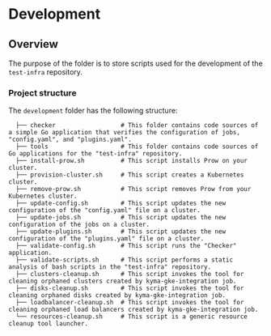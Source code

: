 # Development

## Overview

The purpose of the folder is to store scripts used for the development of the `test-infra` repository.

### Project structure

The `development` folder has the following structure:

<!-- Update the project structure each time you modify it. -->

```
  ├── checker                  # This folder contains code sources of a simple Go application that verifies the configuration of jobs, "config.yaml", and "plugins.yaml".
  ├── tools                    # This folder contains code sources of Go applications for the "test-infra" repository.
  ├── install-prow.sh          # This script installs Prow on your cluster.
  ├── provision-cluster.sh     # This script creates a Kubernetes cluster.
  ├── remove-prow.sh           # This script removes Prow from your Kubernetes cluster.
  ├── update-config.sh         # This script updates the new configuration of the "config.yaml" file on a cluster.
  ├── update-jobs.sh           # This script updates the new configuration of the jobs on a cluster.
  ├── update-plugins.sh        # This script updates the new configuration of the "plugins.yaml" file on a cluster.
  ├── validate-config.sh       # This script runs the "Checker" application.
  ├── validate-scripts.sh      # This script performs a static analysis of bash scripts in the "test-infra" repository.
  ├── clusters-cleanup.sh      # This script invokes the tool for cleaning orphaned clusters created by kyma-gke-integration job.
  ├── disks-cleanup.sh         # This script invokes the tool for cleaning orphaned disks created by kyma-gke-integration job.
  ├── loadbalancer-cleanup.sh  # This script invokes the tool for cleaning orphaned load balancers created by kyma-gke-integration job.
  └── resources-cleanup.sh     # This script is a generic resource cleanup tool launcher.

```
